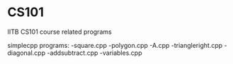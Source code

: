 # CS101
IITB CS101 course related programs

simplecpp programs:
-square.cpp
-polygon.cpp
-A.cpp
-triangleright.cpp
-diagonal.cpp
-addsubtract.cpp
-variables.cpp

